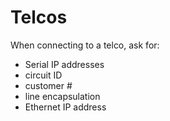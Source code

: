 # Telcos
When connecting to a telco, ask for:


* Serial IP addresses
* circuit ID
* customer #
* line encapsulation
* Ethernet IP address


